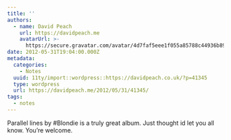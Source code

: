 ```yaml
---
title: ''
authors:
  - name: David Peach
    url: https://davidpeach.me
    avatarUrl: >-
      https://secure.gravatar.com/avatar/4d7faf5eee1f055a85788c44936b8995eaab6dfb004e7854ec747ccb272e91ee?s=96&d=mm&r=g
date: 2012-05-31T19:04:00.000Z
metadata:
  categories:
    - Notes
  uuid: 11ty/import::wordpress::https://davidpeach.co.uk/?p=41345
  type: wordpress
  url: https://davidpeach.me/2012/05/31/41345/
tags:
  - notes
---
```

Parallel lines by #Blondie is a truly great album. Just thought id let you all know. You’re welcome.